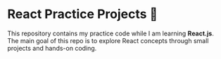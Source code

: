 # React Practice Projects 🚀

This repository contains my practice code while I am learning **React.js**.  
The main goal of this repo is to explore React concepts through small projects and hands-on coding.  
